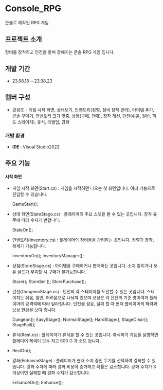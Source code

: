 # Console_RPG
콘솔로 제작된 RPG 게임

## 프로젝트 소개
장비를 장착하고 던전을 돌며 강해지는 콘솔 RPG 게임 입니다.

## 개발 기간
* 23.08.18 ~ 23.08.23

## 멤버 구성
- 강성호 - 게임 시작 화면, 상태보기, 인벤토리(정렬, 장비 장착 관리), 아이템 추가, 콘솔 꾸미기, 인벤토리 크기 맞춤, 상점(구매, 판매),
  장착 개선, 던전(쉬움, 일반, 하드 스테이지), 휴식, 레벨업, 강화

### 개발 환경
- **IDE** : Visual Studio2022

## 주요 기능

#### 시작 화면
- 게임 시작 화면(Start.cs) : 게임을 시작하면 나오는 첫 화면입니다. 여러 기능으로 진입할 수 있습니다.

     GameStart();

- 상태 화면(StateStage.cs) : 플레이어의 주요 스텟을 볼 수 있는 곳입니다. 장착 유무에 따라 수치가 변합니다.
  
    StateOn();
  
- 인벤토리(Inventory.cs) : 플레이어의 장비들을 관리하는 곳입니다. 정렬과 장착, 해제가 가능합니다.
  
    InventoryOn(); InventoryManager();

- 상점(StoreStage.cs) : 아이템을 구매하거나 판매하는 곳입니다. 소지 중이거나 보유 골드가 부족할 시 구매가 불가능합니다.
  
    Store(); StoreSell(); StorePurchase();
  
- 던전(DungeonStage.cs) : 던전의 각 스테이지를 도전할 수 있는 곳입니다. 스테이지는 쉬움, 일반, 어려움으로 나눠져 있으며 보상은 각 
  던전의 기준 방어력과 플레이어의 공격력에 따라 달라집니다. 던전을 성공, 실패 할 때 현재 플레이어의 체력과 보상 현황을 보여 줍니다.
  
    Dungeon(); EasyStage(); NormalStage(); HardStage(); StageClear(); StageFail();
  
- 휴식(Rest.cs) : 플레이어가 휴식을 할 수 있는 곳입니다. 휴식하기 기능을 실행하면 플레이어 체력이 모두 차고 500 G 가 소모 됩니다.
- 
    RestOn();
  
- 강화(EnhanceStage) : 플레이어가 현재 소지 중인 무기를 선택하여 강화할 수 있습니다. 강화 수치에 따라 강화 비용이 증가하고 확률은   감소합니다. 강화 수치가 3 이상이면 실패할 때 강화 수치가 감소합니다.
  
    EnhanceOn(); Enhance();
